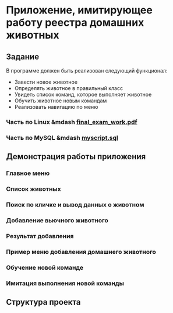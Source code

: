 # Приложение, имитирующее работу реестра домашних животных

## Задание

В программе должен быть реализован следующий функционал:
* Завести новое животное
* Определять животное в правильный класс
* Увидеть список команд, которое выполняет животное
* Обучить животное новым командам
* Реализовать навигацию по меню

### Часть по Linux &mdash [final_exam_work.pdf](linux_part/final_exam_work.pdf)
### Часть по MySQL &mdash [myscript.sql](sql_part/myscript.sql)

## Демонстрация работы приложения

### Главное меню


### Список животных


### Поиск по кличке и вывод данных о животном


### Добавление вьючного животного


### Результат добавления


### Пример меню добавления домашнего животного


### Обучение новой команде


### Имитация выполнения новой команды



## Структура проекта

